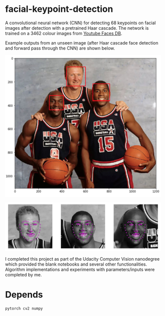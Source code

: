 # facial-keypoint-detection

A convolutional neural network (CNN) for detecting 68 keypoints on facial images after detection with a pretrained Haar cascade. The network is trained on a 3462 colour images from [Youtube Faces DB](https://www.cs.tau.ac.il/~wolf/ytfaces/). 

Example outputs from an unseen image (after Haar cascade face detection and forward pass through the CNN) are shown below.

![alt text](https://github.com/callumcanavan/facial-keypoint-detection/blob/master/images/cascade.png?raw=true)

![alt text](https://github.com/callumcanavan/facial-keypoint-detection/blob/master/images/keypoints.png?raw=true)

I completed this project as part of the Udacity Computer Vision nanodegree which provided the blank notebooks and several other functionalities. Algorithm implementations and experiments with parameters/inputs were completed by me.

# Depends
```
pytorch cv2 numpy
```

